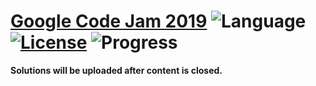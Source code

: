 # [Google Code Jam 2019](https://code.google.com/codejam/contests.html) ![Language](https://img.shields.io/badge/language-Python3-blue.svg) [![License](https://img.shields.io/badge/license-MIT-blue.svg)](LICENSE) ![Progress](https://img.shields.io/badge/progress-0%20%2F%204-32CD32.svg)

**Solutions will be uploaded after content is closed.**
